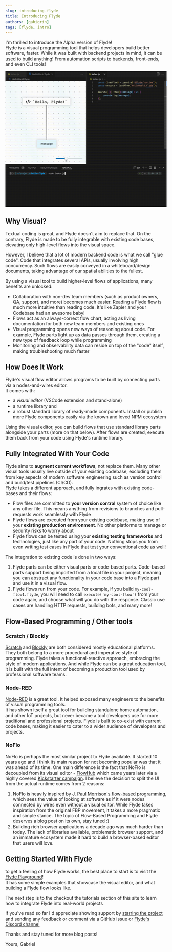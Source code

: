 ```yaml
---
slug: introducing-flyde
title: Introducing Flyde
authors: [gabigrin]
tags: [flyde, intro]
---
```


I'm thrilled to introduce the Alpha version of Flyde!  
Flyde is a visual programming tool that helps developers build better software, faster. While it was built with backend projects in mind, it can be used to build anything! From automation scripts to backends, front-ends, and even CLI tools!

![./hello-world-result.gif](./hello-world-final-result.gif)

## Why Visual?

Textual coding is great, and Flyde doesn't aim to replace that. On the contrary, Flyde is made to be fully integrable with existing code bases, elevating only high-level flows into the visual space.

However, I believe that a lot of modern backend code is what we call "glue code". Code that integrates several APIs, usually involving high concurrency. Such flows are easily conveyed in a whiteboard/design documents, taking advantage of our spatial abilities to the fullest.

By using a visual tool to build higher-level flows of applications, many benefits are unlocked:

- Collaboration with non-dev team members (such as product owners, QA, support, and more) becomes much easier. Reading a Flyde flow is much more intuitive than reading code. It's like Zapier and your Codebase had an awesome baby!
- Flows act as an always-correct flow chart, acting as living documentation for both new team members and existing ones
- Visual programming opens new ways of reasoning about code. For example, Flyde parts light up as data passes through them, creating a new type of feedback loop while programming
- Monitoring and observability data can reside on top of the "code" itself, making troubleshooting much faster

## How Does It Work

Flyde's visual flow editor allows programs to be built by connecting parts via a nodes-and-wires editor.  
It comes with:

- a _visual editor_ (VSCode extension and stand-alone)
- a runtime library and
- a robust standard library of ready-made components. Install or publish more Flyde components easily via the known and loved NPM ecosystem

Using the visual editor, you can build flows that use standard library parts alongside your parts (more on that below). After flows are created, execute them back from your code using Flyde's runtime library.

## Fully Integrated With Your Code

Flyde aims to **augment current workflows**, not replace them. Many other visual tools usually live outside of your existing codebase, excluding them from key aspects of modern software engineering such as version control and build/test pipelines (CI/CD).  
Flyde takes a different approach, and fully ingrates with existing code-bases and their flows:

- Flow files are committed to **your version control** system of choice like any other file. This means anything from revisions to branches and pull-requests work seamlessly with Flyde
- Flyde flows are executed from your existing codebase, making use of your **existing production environment**. No other platforms to manage or security risks to worry about
- Flyde flows can be tested using your **existing testing frameworks** and technologies, just like any part of your code. Nothing stops you from even writing test cases in Flyde that test your conventional code as well!

The integration to existing code is done in two ways:

1. Flyde parts can be either visual parts or code-based parts. Code-based parts support being imported from a local file in your project, meaning you can abstract any functionality in your code base into a Flyde part and use it in a visual flow.
2. Flyde flows run from your code. For example, if you build `my-cool-flow1.flyde`, you will need to call `execute('my-cool-flow')` from your code again, and choose what will you do with the response. Classic use cases are handling HTTP requests, building bots, and many more!

## Flow-Based Programming / Other tools

### Scratch / Blockly

[Scratch](https://scratch.mit.edu/) and [Blockly](https://developers.google.com/blockly) are both considered mostly educational platforms. They both belong to a more procedural and imperative style of programming.
Flyde takes a functional-reactive approach, embracing the style of modern applications. And while Flyde can be a great education tool, it is built with the full intent of becoming a production tool used by professional software teams.

### Node-RED

[Node-RED](https://noflojs.org/) is a great tool. It helped exposed many engineers to the benefits of visual programming tools.  
It has shown itself a great tool for building standalone home automation, and other IoT projects, but never became a tool developers use for more traditional and professional projects. Flyde is built to co-exist with current code bases, making it easier to cater to a wider audience of developers and projects.

### NoFlo

NoFlo is perhaps the most similar project to Flyde available. It started 10 years ago and I think its main reason for not becoming popular was that it was ahead of its time. One main difference is the fact that NoFlo is decoupled from its visual editor - [FlowHub](https://flowhub.io/) which came years later via a highly covered [Kickstarter campaign](https://www.kickstarter.com/projects/noflo/noflo-development-environment/posts/998057). I believe the decision to split the UI from the actual runtime comes from 2 reasons:

1. NoFlo is heavily inspired by [J. Paul Morrison's flow-based programming](https://www.youtube.com/watch?v=up2yhNTsaDs), which sees the value of looking at software as if it were nodes connected by wires even without a visual editor. While Flyde takes inspiration from the original FBP movement, it takes a more pragmatic and simple stance. The topic of Flow-Based Programming and Flyde deserves a blog post on its own, stay tuned :)
2. Building rich browser applications a decade ago was much harder than today. The lack of libraries available, problematic browser support, and an immature ecosystem made it hard to build a browser-based editor that users will love.

## Getting Started With Flyde

to get a feeling of how Flyde works, the best place to start is to visit the [Flyde Playground](/playground)!  
It has some simple examples that showcase the visual editor, and what building a Flyde flow looks like.

The next step is to the checkout the tutorials section of this site to learn how to integrate Flyde into real-world projects

If you've read so far I'd appreciate showing support by [starring the project](https://www.github.com/flydehq/flyde) and sending any feedback or comment via a GitHub issue or [Flyde's Discord channel](https://discord.com/invite/x7t4tjZQP8)

Thanks and stay tuned for more blog posts!

Yours, Gabriel

